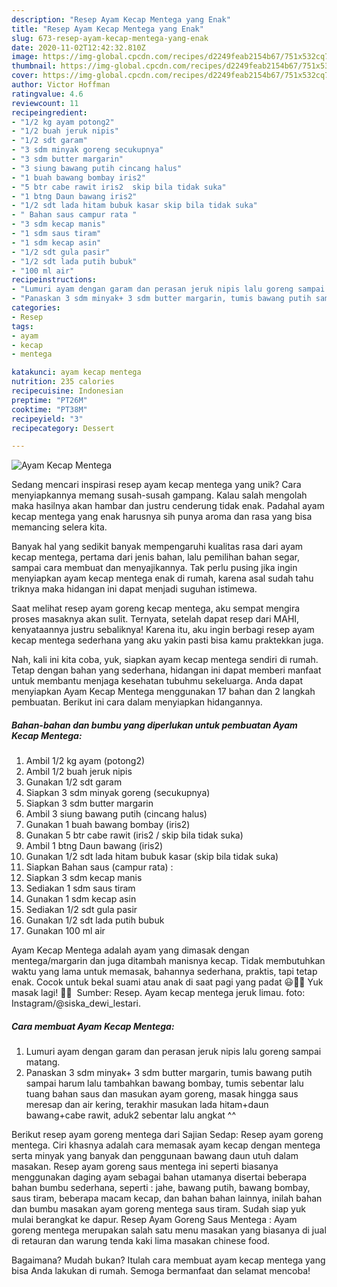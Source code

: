 ```yaml
---
description: "Resep Ayam Kecap Mentega yang Enak"
title: "Resep Ayam Kecap Mentega yang Enak"
slug: 673-resep-ayam-kecap-mentega-yang-enak
date: 2020-11-02T12:42:32.810Z
image: https://img-global.cpcdn.com/recipes/d2249feab2154b67/751x532cq70/ayam-kecap-mentega-foto-resep-utama.jpg
thumbnail: https://img-global.cpcdn.com/recipes/d2249feab2154b67/751x532cq70/ayam-kecap-mentega-foto-resep-utama.jpg
cover: https://img-global.cpcdn.com/recipes/d2249feab2154b67/751x532cq70/ayam-kecap-mentega-foto-resep-utama.jpg
author: Victor Hoffman
ratingvalue: 4.6
reviewcount: 11
recipeingredient:
- "1/2 kg ayam potong2"
- "1/2 buah jeruk nipis"
- "1/2 sdt garam"
- "3 sdm minyak goreng secukupnya"
- "3 sdm butter margarin"
- "3 siung bawang putih cincang halus"
- "1 buah bawang bombay iris2"
- "5 btr cabe rawit iris2  skip bila tidak suka"
- "1 btng Daun bawang iris2"
- "1/2 sdt lada hitam bubuk kasar skip bila tidak suka"
- " Bahan saus campur rata "
- "3 sdm kecap manis"
- "1 sdm saus tiram"
- "1 sdm kecap asin"
- "1/2 sdt gula pasir"
- "1/2 sdt lada putih bubuk"
- "100 ml air"
recipeinstructions:
- "Lumuri ayam dengan garam dan perasan jeruk nipis lalu goreng sampai matang."
- "Panaskan 3 sdm minyak+ 3 sdm butter margarin, tumis bawang putih sampai harum lalu tambahkan bawang bombay, tumis sebentar lalu tuang bahan saus dan masukan ayam goreng, masak hingga saus meresap dan air kering, terakhir masukan lada hitam+daun bawang+cabe rawit, aduk2 sebentar lalu angkat ^^"
categories:
- Resep
tags:
- ayam
- kecap
- mentega

katakunci: ayam kecap mentega 
nutrition: 235 calories
recipecuisine: Indonesian
preptime: "PT26M"
cooktime: "PT38M"
recipeyield: "3"
recipecategory: Dessert

---
```



![Ayam Kecap Mentega](https://img-global.cpcdn.com/recipes/d2249feab2154b67/751x532cq70/ayam-kecap-mentega-foto-resep-utama.jpg)

Sedang mencari inspirasi resep ayam kecap mentega yang unik? Cara menyiapkannya memang susah-susah gampang. Kalau salah mengolah maka hasilnya akan hambar dan justru cenderung tidak enak. Padahal ayam kecap mentega yang enak harusnya sih punya aroma dan rasa yang bisa memancing selera kita.

Banyak hal yang sedikit banyak mempengaruhi kualitas rasa dari ayam kecap mentega, pertama dari jenis bahan, lalu pemilihan bahan segar, sampai cara membuat dan menyajikannya. Tak perlu pusing jika ingin menyiapkan ayam kecap mentega enak di rumah, karena asal sudah tahu triknya maka hidangan ini dapat menjadi suguhan istimewa.

Saat melihat resep ayam goreng kecap mentega, aku sempat mengira proses masaknya akan sulit. Ternyata, setelah dapat resep dari MAHI, kenyataannya justru sebaliknya! Karena itu, aku ingin berbagi resep ayam kecap mentega sederhana yang aku yakin pasti bisa kamu praktekkan juga.


Nah, kali ini kita coba, yuk, siapkan ayam kecap mentega sendiri di rumah. Tetap dengan bahan yang sederhana, hidangan ini dapat memberi manfaat untuk membantu menjaga kesehatan tubuhmu sekeluarga. Anda dapat menyiapkan Ayam Kecap Mentega menggunakan 17 bahan dan 2 langkah pembuatan. Berikut ini cara dalam menyiapkan hidangannya.

<!--inarticleads1-->

##### Bahan-bahan dan bumbu yang diperlukan untuk pembuatan Ayam Kecap Mentega:

1. Ambil 1/2 kg ayam (potong2)
1. Ambil 1/2 buah jeruk nipis
1. Gunakan 1/2 sdt garam
1. Siapkan 3 sdm minyak goreng (secukupnya)
1. Siapkan 3 sdm butter margarin
1. Ambil 3 siung bawang putih (cincang halus)
1. Gunakan 1 buah bawang bombay (iris2)
1. Gunakan 5 btr cabe rawit (iris2 / skip bila tidak suka)
1. Ambil 1 btng Daun bawang (iris2)
1. Gunakan 1/2 sdt lada hitam bubuk kasar (skip bila tidak suka)
1. Siapkan  Bahan saus (campur rata) :
1. Siapkan 3 sdm kecap manis
1. Sediakan 1 sdm saus tiram
1. Gunakan 1 sdm kecap asin
1. Sediakan 1/2 sdt gula pasir
1. Gunakan 1/2 sdt lada putih bubuk
1. Gunakan 100 ml air


Ayam Kecap Mentega adalah ayam yang dimasak dengan mentega/margarin dan juga ditambah manisnya kecap. Tidak membutuhkan waktu yang lama untuk memasak, bahannya sederhana, praktis, tapi tetap enak. Cocok untuk bekal suami atau anak di saat pagi yang padat 😃👍🏻 Yuk masak lagi! 👩‍🍳 ️ Sumber: Resep. Ayam kecap mentega jeruk limau. foto: Instagram/@siska_dewi_lestari. 

<!--inarticleads2-->

##### Cara membuat Ayam Kecap Mentega:

1. Lumuri ayam dengan garam dan perasan jeruk nipis lalu goreng sampai matang.
1. Panaskan 3 sdm minyak+ 3 sdm butter margarin, tumis bawang putih sampai harum lalu tambahkan bawang bombay, tumis sebentar lalu tuang bahan saus dan masukan ayam goreng, masak hingga saus meresap dan air kering, terakhir masukan lada hitam+daun bawang+cabe rawit, aduk2 sebentar lalu angkat ^^


Berikut resep ayam goreng mentega dari Sajian Sedap: Resep ayam goreng mentega. Ciri khasnya adalah cara memasak ayam kecap dengan mentega serta minyak yang banyak dan penggunaan bawang daun utuh dalam masakan. Resep ayam goreng saus mentega ini seperti biasanya menggunakan daging ayam sebagai bahan utamanya disertai beberapa bahan bumbu sederhana, seperti : jahe, bawang putih, bawang bombay, saus tiram, beberapa macam kecap, dan bahan bahan lainnya, inilah bahan dan bumbu masakan ayam goreng mentega saus tiram. Sudah siap yuk mulai berangkat ke dapur. Resep Ayam Goreng Saus Mentega : Ayam goreng mentega merupakan salah satu menu masakan yang biasanya di jual di retauran dan warung tenda kaki lima masakan chinese food. 

Bagaimana? Mudah bukan? Itulah cara membuat ayam kecap mentega yang bisa Anda lakukan di rumah. Semoga bermanfaat dan selamat mencoba!
